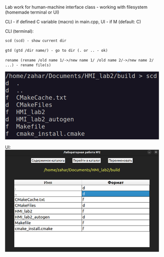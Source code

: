 Lab work for human-machine interface class - working with filesystem (homemade terminal or UI)

CLI - if defined C variable (macro) in main.cpp, UI - if M (default: C)

CLI (terminal): 
    
    scd (scd) - show current dir
    
    gtd (gtd /dir name/) - go to dir (. or .. - ok)
    
    rename (rename /old name 1/->/new name 1/ /old name 2/->/new name 2/ ...) - rename file(s)

![CLI](demo/screenCLI.png)

UI: 
![UI](demo/screenUI.png)
